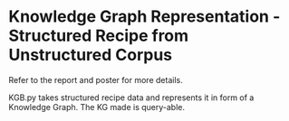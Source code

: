 # Knowledge Graph Representation - Structured Recipe from Unstructured Corpus

Refer to the report and poster for more details.

KGB.py takes structured recipe data and represents it in form of a Knowledge Graph. The KG made is query-able.